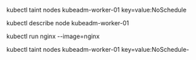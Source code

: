 
kubectl taint nodes kubeadm-worker-01 key=value:NoSchedule

kubectl describe node kubeadm-worker-01

kubectl run nginx --image=nginx

kubectl taint nodes kubeadm-worker-01 key=value:NoSchedule-
